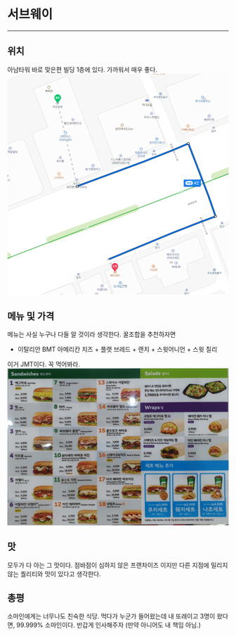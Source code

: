 # 서브웨이

---

## 위치
아남타워 바로 맞은편 빌딩 1층에 있다. 가까워서 매우 좋다.
<img src="img/location.png?raw=true"/>

## 메뉴 및 가격
메뉴는 사실 누구나 다들 알 것이라 생각한다.
꿀조합을 추천하자면

* 이탈리안 BMT
아메리칸 치즈 + 플랫 브레드 + 랜치 + 스윗어니언 + 스윗 칠리

이거 JMT이다. 꼭 먹어봐라.
<img src="img/menu.png?raw=true"/>

## 맛

모두가 다 아는 그 맛이다. 점바점이 심하지 않은 프랜차이즈 이지만
다른 지점에 밀리지 않는 퀄리티와 맛이 있다고 생각한다.

## 총평

소마인에게는 너무나도 친숙한 식당.
먹다가 누군가 들어왔는데 내 또래이고 3명이 왔다면, 99.999% 소마인이다.
반갑게 인사해주자 (만약 아니어도 내 책임 아님.)